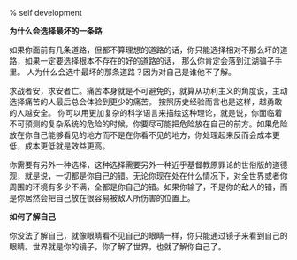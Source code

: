 % self development

__为什么会选择最坏的一条路__

如果你面前有几条道路，但都不算理想的道路的话，你只能选择相对不那么坏的道路，如果一定要选择根本不存在的好的道路的话，
那么你肯定会落到江湖骗子手里。
人为什么会选中最坏的那条道路？因为对自己是谁他不了解。

求战者安，求安者亡。痛苦本身就是不可避免的，就算从功利主义的角度说，主动选择痛苦的人最后总会体验到更少的痛苦。
按照历史经验而言也是这样，越勇敢的人越安全。
你可以用更加复杂的科学语言来描绘这种理论，就是说，你面临着不可预测的复杂系统的危险的时候，你要尽可能把危险放在自己的前方。如果危险放在你自己能够看见的地方而不是在你看不见的地方，你处理起来反而会成本更低，成本更低就是效益更高。

你需要有另外一种选择，这种选择需要另外一种近乎基督教原罪论的世俗版的道德观，就是说，一切都是你自己的错。无论你现在处在什么情况下，对全世界或者你周围的环境有多少不满，全都是你自己的错。如果你输了，不是你的敌人的错，而是你居然会把自己放在很容易被敌人所伤害的位置上。

__如何了解自己__

你没法了解自己，就像眼睛看不见自己的眼睛一样，你只能通过镜子来看到自己的眼睛。世界就是你的镜子，你了解了世界，也就了解你自己了。
